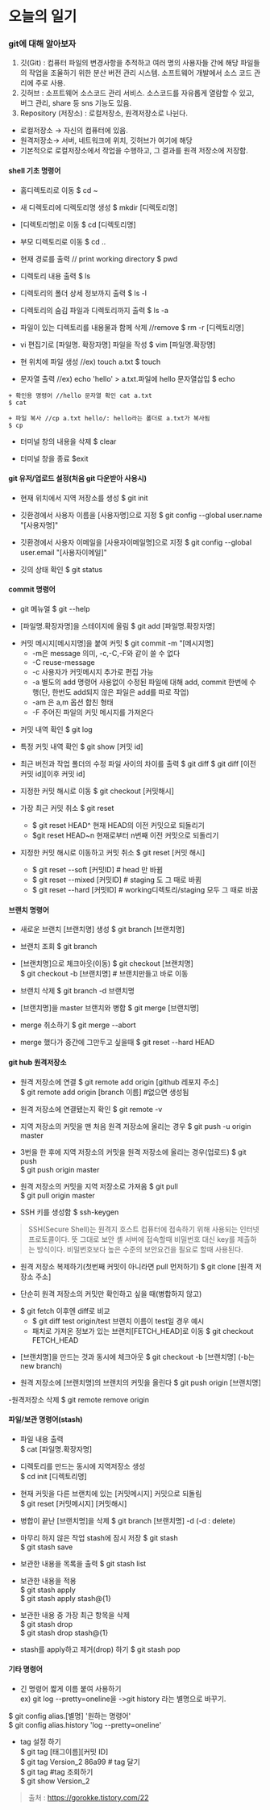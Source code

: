 # 오늘의 일기

### git에 대해 알아보자
1. 깃(Git) : 컴퓨터 파일의 변경사항을 추적하고 여러 명의 사용자들 간에 해당 파일들의 작업을 조율하기 위한 분산 버전 관리 시스템. 소프트웨어 개발에서 소스 코드 관리에 주로 사용.
2. 깃허브 : 소프트웨어 소스코드 관리 서비스. 소스코드를 자유롭게 열람할 수 있고, 버그 관리, share 등 sns 기능도 있음.
3. Repository (저장소) : 로컬저장소, 원격저장소로 나뉜다.

* 로컬저장소 → 자신의 컴퓨터에 있음.
* 원격저장소→ 서버, 네트워크에 위치, 깃허브가 여기에 해당
* 기본적으로 로컬저장소에서 작업을 수행하고, 그 결과를 원격 저장소에 저장함.

#### shell 기초 명령어
- 홈디렉토리로 이동
$ cd ~ 

- 새 디렉토리에 디렉토리명 생성
$ mkdir [디렉토리명] 

- [디렉토리명]로 이동
$ cd [디렉토리명]

- 부모 디렉토리로 이동
$ cd ..

 - 현재 경로를 출력 // print working directory
$ pwd

 - 디렉토리 내용 출력
$ ls

 - 디렉토리의 폴더 상세 정보까지 출력
$ ls -l

 - 디렉토리의 숨김 파일과 디렉토리까지 출력
$ ls -a

 - 파일이 있는 디렉토리를 내용물과 함께 삭제 //remove
$ rm -r [디렉토리명]

 - vi 편집기로 [파일명. 확장자명] 파일을 작성
$ vim [파일명.확장명]

 +  현 위치에 파일 생성 //ex) touch a.txt
$ touch 

   + 문자열 출력 //ex) echo 'hello' > a.txt.파일에 hello 문자열삽입
    $ echo 

    + 확인용 명령어 //hello 문자열 확인 cat a.txt
    $ cat

    + 파일 복사 //cp a.txt hello/: hello라는 폴더로 a.txt가 복사됨
    $ cp


 - 터미널 창의 내용을 삭제
$ clear

 - 터미널 창을 종료
$exit



#### git 유저/업로드 설정(처음 git 다운받아 사용시)
 - 현재 위치에서 지역 저장소를 생성
$ git init

 - 깃환경에서 사용자 이름을  [사용자명]으로 지정
$ git config --global user.name "[사용자명]"

 - 깃환경에서 사용자 이메일을 [사용자이메일명]으로 지정
$ git config --global user.email "[사용자이메일]"

 - 깃의 상태 확인
$ git status

#### commit 명령어
 - git 메뉴얼
$ git --help

 - [파일명.확장자명]을 스테이지에 올림
$ git add [파일명.확장자명]

 + 커밋 메시지[메시지명]을 붙여 커밋
$ git commit -m "[메시지명]
    + -m은 message 의미, -c,-C,-F와 같이 쓸 수 없다
    + -C reuse-message
    + -c 사용자가 커밋메시지 추가로 편집 가능
    + -a 별도의 add 명령어 사용없이 수정된 파일에 대해 add, commit 한번에 수행(단, 한번도 add되지 않은 파일은 add를 따로 작업)
    + -am 은 a,m 옵션 합친 형태
    + -F 주어진 파일의 커밋 메시지를 가져온다

- 커밋 내역 확인
$ git log 

- 특정 커밋 내역 확인 
$ git show [커밋 id]

- 최근 버전과 작업 폴더의 수정 파일 사이의 차이를 출력
$ git diff
$ git diff [이전 커밋 id][이후 커밋 id]

- 지정한 커밋 해시로 이동
$ git checkout [커밋해시]

+ 가장 최근 커밋 취소
$ git reset 
    + $ git reset HEAD^ 현재 HEAD의 이전 커밋으로 되돌리기
    + $git reset HEAD~n 현재로부터 n번째 이전 커밋으로 되돌리기

+ 지정한 커밋 해시로 이동하고 커밋 취소
$ git reset [커밋 해시]
    + $ git reset --soft [커밋ID]  # head 만 바뀜
    + $ git reset --mixed [커밋ID] # staging 도 그 때로 바뀜
    + $ git reset --hard [커밋ID] # working디렉토리/staging 모두 그 때로 바꿈 



#### 브랜치 명령어
- 새로운 브랜치 [브랜치명] 생성
$ git branch [브랜치명]

- 브랜치 조회
$ git branch

- [브랜치명]으로 체크아웃(이동)
$ git checkout [브랜치명]<br/>
$ git checkout -b [브랜치명]  # 브랜치만들고 바로 이동

- 브랜치 삭제
$ git branch -d 브랜치명

- [브랜치명]을 master 브랜치와 병합 
$ git merge [브랜치명]

- merge 취소하기
$ git merge --abort

- merge 했다가 중간에 그만두고 싶을때
$ git reset --hard HEAD




#### git hub 원격저장소
- 원격 저장소에 연결
$ git remote add origin [github 레포지 주소]   
$ git remote add origin [branch 이름]   #없으면 생성됨

- 원격 저장소에 연결됐는지 확인
$ git remote -v

- 지역 저장소의 커밋을 맨 처음 원격 저장소에 올리는 경우
$ git push -u origin master

- 3번을 한 후에 지역 저장소의 커밋을 원격 저장소에 올리는 경우(업로드)
$ git push   
$ git push origin master

- 원격 저장소의 커밋을 지역 저장소로 가져옴
$ git pull   
$ git pull origin master

- SSH 키를 생성함
$ ssh-keygen   
> SSH(Secure Shell)는 원격지 호스트 컴퓨터에 접속하기 위해 사용되는 인터넷 프로토콜이다. 뜻 그대로 보안 셸
서버에 접속할때 비밀번호 대신 key를 제출하는 방식이다. 비밀번호보다 높은 수준의 보안요건을 필요로 할때 사용된다.


- 원격 저장소 복제하기(첫번째 커밋이 아니라면 pull 먼저하기)
$ git clone [원격 저장소 주소]

- 단순히 원격 저장소의 커밋만 확인하고 싶을 때(병합하지 않고)
* $ git fetch
    이후엔 diff로 비교
    * $ git diff test origin/test    브랜치 이름이 test일 경우 예시
    *  패치로 가져온 정보가 있는 브랜치\[FETCH\_HEAD\]로 이동   $ git checkout FETCH_HEAD

- [브랜치명]을 만드는 것과 동시에 체크아웃
$ git checkout -b [브랜치명] (-b는 new branch)

- 원격 저장소에 [브랜치명]의 브랜치의 커밋을 올린다
$ git push origin [브랜치명]

-원격저장소 삭제 $ git remote remove origin

#### 파일/보관 명령어(stash)

- 파일 내용 출력  
$ cat [파일명.확장자명]

- 디렉토리를 만드는 동시에 지역저장소 생성  
$ cd init [디렉토리명]

- 현재 커밋을 다른 브랜치에 있는 [커밋메시지] 커밋으로 되돌림  
$ git reset [커밋메시지] [커밋해시]

- 병합이 끝난 [브랜치명]을 삭제
$ git branch [브랜치명] -d (-d : delete)

- 마무리 하지 않은 작업 stash에 잠시 저장
$ git stash  
$ git stash save

- 보관한 내용을 목록을 출력
$ git stash list

- 보관한 내용을 적용  
$ git stash apply  
$ git stash apply stash@{1}

- 보관한 내용 중 가장 최근 항목을 삭제  
$ git stash drop  
$ git stash drop stash@{1}

- stash를 apply하고 제거(drop) 하기
$ git stash pop

#### 기타 명령어 
- 긴 명령어 짧게 이름 붙여 사용하기  
ex) git log --pretty=oneline을 ->git history 라는 별명으로 바꾸기.  

$ git config alias.[별명] '원하는 명령어'  
$ git config alias.history 'log --pretty=oneline'  

- tag 설정 하기  
$ git tag [태그이름][커밋 ID]  
$ git tag Version_2 86a99 # tag 달기  
$ git tag    #tag 조회하기  
$ git show Version_2  

> 출처 : https://gorokke.tistory.com/22